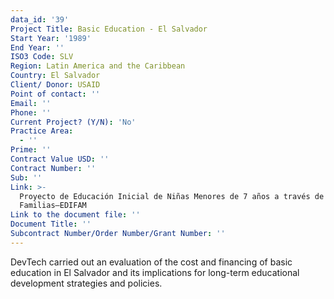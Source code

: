 ```yaml
---
data_id: '39'
Project Title: Basic Education - El Salvador
Start Year: '1989'
End Year: ''
ISO3 Code: SLV
Region: Latin America and the Caribbean
Country: El Salvador
Client/ Donor: USAID
Point of contact: ''
Email: ''
Phone: ''
Current Project? (Y/N): 'No'
Practice Area:
  - ''
Prime: ''
Contract Value USD: ''
Contract Number: ''
Sub: ''
Link: >-
  Proyecto de Educación Inicial de Niñas Menores de 7 años a través de sus
  Familias—EDIFAM
Link to the document file: ''
Document Title: ''
Subcontract Number/Order Number/Grant Number: ''
---
```

DevTech carried out an evaluation of the cost and financing of basic education in El Salvador and its implications for long-term educational development strategies and policies.